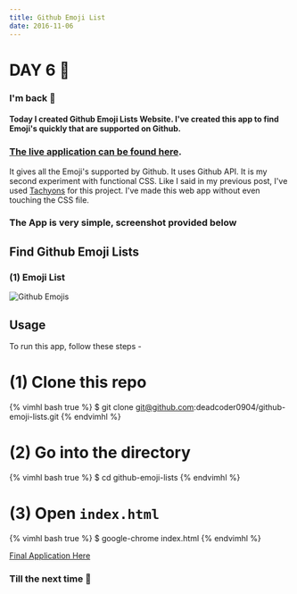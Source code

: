 ```yaml
---
title: Github Emoji List
date: 2016-11-06
---
```


# DAY 6 👾 

### I'm back 💙

#### Today I created Github Emoji Lists Website. I've created this app to find Emoji's quickly that are supported on Github. 

### [The live application can be found here](https://deadcoder0904.github.io/github-emoji-lists).

It gives all the Emoji's supported by Github. It uses Github API. It is my second experiment with functional CSS. Like I said in my previous post, I've used [Tachyons](https://tachyons.io) for this project. I've made this web app without even touching the CSS file. 

### The App is very simple, screenshot provided below

## Find Github Emoji Lists

### (1) Emoji List

![Github Emojis](http://imgur.com/HofwIkj.png)

## Usage

To run this app, follow these steps -

# (1) Clone this repo

{% vimhl bash true %}
$ git clone git@github.com:deadcoder0904/github-emoji-lists.git
{% endvimhl %}

# (2) Go into the directory

{% vimhl bash true %}
$ cd github-emoji-lists
{% endvimhl %}

# (3) Open `index.html`

{% vimhl bash true %}
$ google-chrome index.html
{% endvimhl %}

[Final Application Here](https://github.com/deadcoder0904/github-emoji-lists)

### Till the next time 👻
